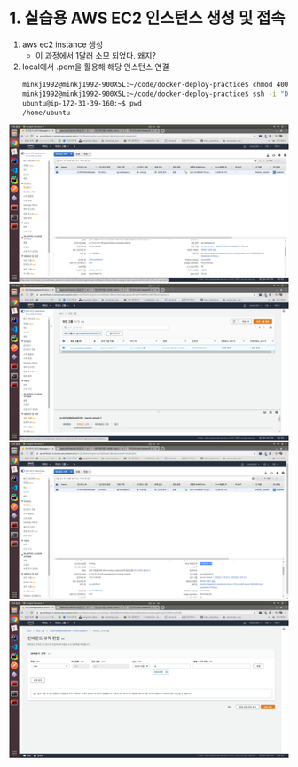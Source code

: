 # 1. 실습용 AWS EC2 인스턴스 생성 및 접속

1. aws ec2 instance 생성
   - 이 과정에서 1달러 소모 되었다. 왜지?
2. local에서 .pem을 활용해 해당 인스턴스 연결
    ```bash
    minkj1992@minkj1992-900X5L:~/code/docker-deploy-practice$ chmod 400 Docker_Tutorial.pem 
    minkj1992@minkj1992-900X5L:~/code/docker-deploy-practice$ ssh -i "Docker_Tutorial.pem" ubuntu@ec2-13-209-49-172.ap-northeast-2.compute.amazonaws.com
    ubuntu@ip-172-31-39-160:~$ pwd
    /home/ubuntu
    ```

![](./img/1/ec2.png)
![](./img/1/ec2-2.png)
![](./img/1/ec2-ip.png)
![](./img/1/ec2-port.png)
